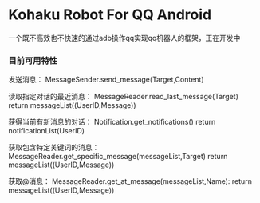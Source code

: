 # Kohaku Robot For QQ Android

一个既不高效也不快速的通过adb操作qq实现qq机器人的框架，正在开发中

### 目前可用特性

发送消息：
MessageSender.send_message(Target,Content)

读取指定对话的最近消息：
MessageReader.read_last_message(Target)
return messageList((UserID,Message))

获得当前有新消息的对话：
Notification.get_notifications()
return notificationList(UserID)

获取包含特定关键词的消息：
MessageReader.get_specific_message(messageList,Target)
return messageList((UserID,Message))

获取@消息：
MessageReader.get_at_message(messageList,Name):
return messageList((UserID,Message))